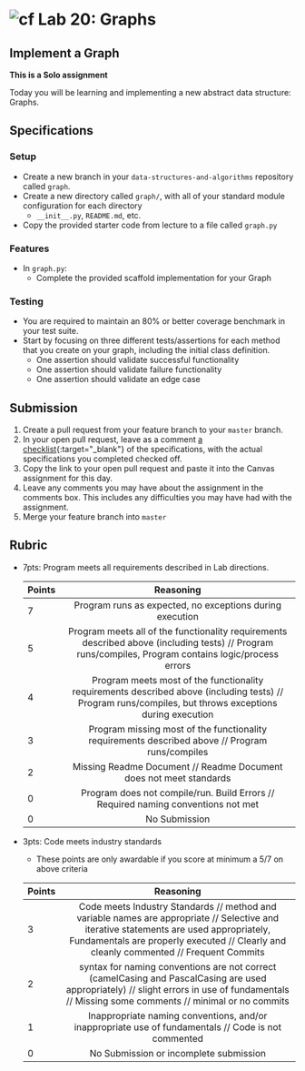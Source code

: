 # ![cf](http://i.imgur.com/7v5ASc8.png) Lab 20: Graphs

## Implement a Graph

**This is a Solo assignment**
<!-- short description of project -->
Today you will be learning and implementing a new abstract data structure: Graphs.

## Specifications
<!-- Write a spefication for the features required in this lab assignment -->

### Setup
- Create a new branch in your `data-structures-and-algorithms` repository called `graph`.
- Create a new directory called `graph/`, with all of your standard module configuration for each directory
    - `__init__.py`, `README.md`, etc.
- Copy the provided starter code from lecture to a file called `graph.py`

### Features
- In `graph.py`:
    - Complete the provided scaffold implementation for your Graph

### Testing
- You are required to maintain an 80% or better coverage benchmark in your test suite.
- Start by focusing on three different tests/assertions for each method that you create on your graph, including the initial class definition.
    - One assertion should validate successful functionality
    - One assertion should validate failure functionality
    - One assertion should validate an edge case


## Submission
1. Create a pull request from your feature branch to your `master` branch.
2. In your open pull request, leave as a comment [a checklist](https://github.com/blog/1825-task-lists-in-all-markdown-documents){:target="_blank"} of the specifications, with the actual specifications you completed checked off.
3. Copy the link to your open pull request and paste it into the Canvas assignment for this day.
4. Leave any comments you may have about the assignment in the comments box. This includes any difficulties you may have had with the assignment.
5. Merge your feature branch into `master`

## Rubric
- 7pts: Program meets all requirements described in Lab directions.

	Points  | Reasoning | 
	 ------------ | :-----------: | 
	7       | Program runs as expected, no exceptions during execution |
	5       | Program meets all of the  functionality requirements described above (including tests) // Program runs/compiles, Program contains logic/process errors|
	4       | Program meets most of the functionality requirements described above (including tests)  // Program runs/compiles, but throws exceptions during execution |
	3       | Program missing most of the functionality requirements described above // Program runs/compiles |
	2       | Missing Readme Document // Readme Document does not meet standards |
	0       | Program does not compile/run. Build Errors // Required naming conventions not met |
	0       | No Submission |

- 3pts: Code meets industry standards
	- These points are only awardable if you score at minimum a 5/7 on above criteria

	Points  | Reasoning | 
	 ------------ | :-----------: | 
	3       | Code meets Industry Standards // method and variable names are appropriate // Selective and iterative statements are used appropriately, Fundamentals are properly executed // Clearly and cleanly commented // Frequent Commits |
	2       | syntax for naming conventions are not correct (camelCasing and PascalCasing are used appropriately) // slight errors in use of fundamentals // Missing some comments // minimal or no commits |
	1       | Inappropriate naming conventions, and/or inappropriate use of fundamentals // Code is not commented  |
	0       | No Submission or incomplete submission |
